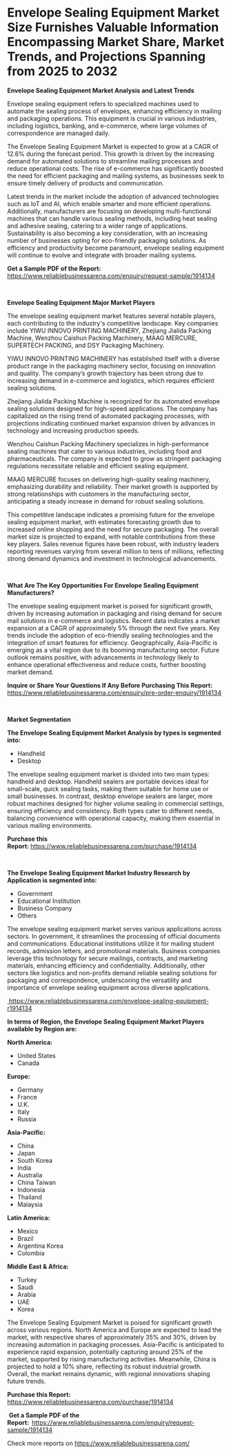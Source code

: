 <p><h1>Envelope Sealing Equipment Market Size Furnishes Valuable Information Encompassing Market Share, Market Trends, and Projections Spanning from 2025 to 2032</h1></p><p><strong>Envelope Sealing Equipment Market Analysis and Latest Trends</strong></p>
<p><p>Envelope sealing equipment refers to specialized machines used to automate the sealing process of envelopes, enhancing efficiency in mailing and packaging operations. This equipment is crucial in various industries, including logistics, banking, and e-commerce, where large volumes of correspondence are managed daily.</p><p>The Envelope Sealing Equipment Market is expected to grow at a CAGR of 12.6% during the forecast period. This growth is driven by the increasing demand for automated solutions to streamline mailing processes and reduce operational costs. The rise of e-commerce has significantly boosted the need for efficient packaging and mailing systems, as businesses seek to ensure timely delivery of products and communication.</p><p>Latest trends in the market include the adoption of advanced technologies such as IoT and AI, which enable smarter and more efficient operations. Additionally, manufacturers are focusing on developing multi-functional machines that can handle various sealing methods, including heat sealing and adhesive sealing, catering to a wider range of applications. Sustainability is also becoming a key consideration, with an increasing number of businesses opting for eco-friendly packaging solutions. As efficiency and productivity become paramount, envelope sealing equipment will continue to evolve and integrate with broader mailing systems.</p></p>
<p><strong>Get a Sample PDF of the Report:&nbsp;</strong> <a href="https://www.reliablebusinessarena.com/enquiry/request-sample/1914134?utm_campaign=3062&utm_medium=2&utm_source=Github&utm_content=ia&utm_term=10042025&utm_id=envelope-sealing-equipment">https://www.reliablebusinessarena.com/enquiry/request-sample/1914134</a></p>
<p>&nbsp;</p>
<p><strong>Envelope Sealing Equipment Major Market Players</strong></p>
<p><p>The envelope sealing equipment market features several notable players, each contributing to the industry's competitive landscape. Key companies include YIWU INNOVO PRINTING MACHINERY, Zhejiang Jialida Packing Machine, Wenzhou Caishun Packing Machinery, MAAG MERCURE, SUPERTECH PACKING, and DSY Packaging Machinery.</p><p>YIWU INNOVO PRINTING MACHINERY has established itself with a diverse product range in the packaging machinery sector, focusing on innovation and quality. The company’s growth trajectory has been strong due to increasing demand in e-commerce and logistics, which requires efficient sealing solutions. </p><p>Zhejiang Jialida Packing Machine is recognized for its automated envelope sealing solutions designed for high-speed applications. The company has capitalized on the rising trend of automated packaging processes, with projections indicating continued market expansion driven by advances in technology and increasing production speeds.</p><p>Wenzhou Caishun Packing Machinery specializes in high-performance sealing machines that cater to various industries, including food and pharmaceuticals. The company is expected to grow as stringent packaging regulations necessitate reliable and efficient sealing equipment.</p><p>MAAG MERCURE focuses on delivering high-quality sealing machinery, emphasizing durability and reliability. Their market growth is supported by strong relationships with customers in the manufacturing sector, anticipating a steady increase in demand for robust sealing solutions.</p><p>This competitive landscape indicates a promising future for the envelope sealing equipment market, with estimates forecasting growth due to increased online shopping and the need for secure packaging. The overall market size is projected to expand, with notable contributions from these key players. Sales revenue figures have been robust, with industry leaders reporting revenues varying from several million to tens of millions, reflecting strong demand dynamics and investment in technological advancements.</p></p>
<p>&nbsp;</p>
<p><strong>What Are The Key Opportunities For Envelope Sealing Equipment Manufacturers?</strong></p>
<p><p>The envelope sealing equipment market is poised for significant growth, driven by increasing automation in packaging and rising demand for secure mail solutions in e-commerce and logistics. Recent data indicates a market expansion at a CAGR of approximately 5% through the next five years. Key trends include the adoption of eco-friendly sealing technologies and the integration of smart features for efficiency. Geographically, Asia-Pacific is emerging as a vital region due to its booming manufacturing sector. Future outlook remains positive, with advancements in technology likely to enhance operational effectiveness and reduce costs, further boosting market demand.</p></p>
<p><strong>Inquire or Share Your Questions If Any Before Purchasing This Report:</strong> <a href="https://www.reliablebusinessarena.com/enquiry/pre-order-enquiry/1914134?utm_campaign=3062&utm_medium=2&utm_source=Github&utm_content=ia&utm_term=10042025&utm_id=envelope-sealing-equipment">https://www.reliablebusinessarena.com/enquiry/pre-order-enquiry/1914134</a></p>
<p>&nbsp;</p>
<p><strong>Market Segmentation</strong></p>
<p><strong>The Envelope Sealing Equipment Market Analysis by types is segmented into:</strong></p>
<p><ul><li>Handheld</li><li>Desktop</li></ul></p>
<p><p>The envelope sealing equipment market is divided into two main types: handheld and desktop. Handheld sealers are portable devices ideal for small-scale, quick sealing tasks, making them suitable for home use or small businesses. In contrast, desktop envelope sealers are larger, more robust machines designed for higher volume sealing in commercial settings, ensuring efficiency and consistency. Both types cater to different needs, balancing convenience with operational capacity, making them essential in various mailing environments.</p></p>
<p><strong>Purchase this Report:&nbsp;</strong><a href="https://www.reliablebusinessarena.com/purchase/1914134?utm_campaign=3062&utm_medium=2&utm_source=Github&utm_content=ia&utm_term=10042025&utm_id=envelope-sealing-equipment">https://www.reliablebusinessarena.com/purchase/1914134</a></p>
<p>&nbsp;</p>
<p><strong>The Envelope Sealing Equipment Market Industry Research by Application is segmented into:</strong></p>
<p><ul><li>Government</li><li>Educational Institution</li><li>Business Company</li><li>Others</li></ul></p>
<p><p>The envelope sealing equipment market serves various applications across sectors. In government, it streamlines the processing of official documents and communications. Educational institutions utilize it for mailing student records, admission letters, and promotional materials. Business companies leverage this technology for secure mailings, contracts, and marketing materials, enhancing efficiency and confidentiality. Additionally, other sectors like logistics and non-profits demand reliable sealing solutions for packaging and correspondence, underscoring the versatility and importance of envelope sealing equipment across diverse applications.</p></p>
<p><a href="https://www.reliablebusinessarena.com/envelope-sealing-equipment-r1914134?utm_campaign=3062&utm_medium=2&utm_source=Github&utm_content=ia&utm_term=10042025&utm_id=envelope-sealing-equipment">&nbsp;https://www.reliablebusinessarena.com/envelope-sealing-equipment-r1914134</a></p>
<p><strong>In terms of Region, the Envelope Sealing Equipment Market Players available by Region are:</strong></p>
<p>
    <p> <strong> North America: </strong>
        <ul>
            <li>United States</li>
            <li>Canada</li>
        </ul>
        </p> 
    <p> <strong> Europe: </strong>
        <ul>
            <li>Germany</li>
            <li>France</li>
            <li>U.K.</li>
            <li>Italy</li>
            <li>Russia</li>
        </ul>
        </p> 
    <p> <strong> Asia-Pacific: </strong>
        <ul>
            <li>China</li>
            <li>Japan</li>
            <li>South Korea</li>
            <li>India</li>
            <li>Australia</li>
            <li>China Taiwan</li>
            <li>Indonesia</li>
            <li>Thailand</li>
            <li>Malaysia</li>
        </ul>
        </p> 
    <p> <strong> Latin America: </strong>
        <ul>
            <li>Mexico</li>
            <li>Brazil</li>
            <li>Argentina Korea</li>
            <li>Colombia</li>
        </ul>
        </p> 
    <p> <strong> Middle East & Africa: </strong>
        <ul>
            <li>Turkey</li>
            <li>Saudi</li>
            <li>Arabia</li>
            <li>UAE</li>
            <li>Korea</li>
        </ul>
    </p>
    </p>
<p><p>The Envelope Sealing Equipment Market is poised for significant growth across various regions. North America and Europe are expected to lead the market, with respective shares of approximately 35% and 30%, driven by increasing automation in packaging processes. Asia-Pacific is anticipated to experience rapid expansion, potentially capturing around 25% of the market, supported by rising manufacturing activities. Meanwhile, China is projected to hold a 10% share, reflecting its robust industrial growth. Overall, the market remains dynamic, with regional innovations shaping future trends.</p></p>
<p><strong>Purchase this Report: </strong><a href="https://www.reliablebusinessarena.com/purchase/1914134?utm_campaign=3062&utm_medium=2&utm_source=Github&utm_content=ia&utm_term=10042025&utm_id=envelope-sealing-equipment">https://www.reliablebusinessarena.com/purchase/1914134</a></p>
<p>&nbsp;<strong>Get a Sample PDF of the Report:&nbsp;&nbsp;</strong><a href="https://www.reliablebusinessarena.com/enquiry/request-sample/1914134?utm_campaign=3062&utm_medium=2&utm_source=Github&utm_content=ia&utm_term=10042025&utm_id=envelope-sealing-equipment">https://www.reliablebusinessarena.com/enquiry/request-sample/1914134</a></p>
<p><strong></strong></p>
<p>Check more reports on <a href="https://www.reliablebusinessarena.com/?utm_campaign=3062&utm_medium=2&utm_source=Github&utm_content=ia&utm_term=10042025&utm_id=envelope-sealing-equipment">https://www.reliablebusinessarena.com/</a></p>